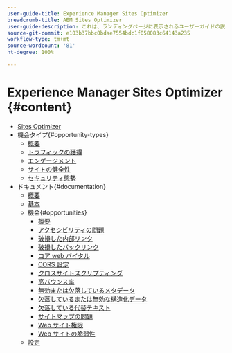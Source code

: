 ```yaml
---
user-guide-title: Experience Manager Sites Optimizer
breadcrumb-title: AEM Sites Optimizer
user-guide-description: これは、ランディングページに表示されるユーザーガイドの説明です。
source-git-commit: e103b37bbc0bdae7554bdc1f058083c64143a235
workflow-type: tm+mt
source-wordcount: '81'
ht-degree: 100%

---
```



# Experience Manager Sites Optimizer {#content}

+ [Sites Optimizer](/help/home.md)
+ 機会タイプ{#opportunity-types}
   + [概要](/help/opportunity-types/overview.md)
   + [トラフィックの獲得](/help/opportunity-types/traffic-acquisition.md)
   + [エンゲージメント](/help/opportunity-types/engagement.md)
   + [サイトの健全性](/help/opportunity-types/site-health.md)
   + [セキュリティ態勢](/help/opportunity-types/security-posture.md)
+ ドキュメント{#documentation}
   + [概要](/help/documentation/overview.md)
   + [基本](/help/documentation/basics.md)
   + 機会{#opportunities}
      + [概要](/help/documentation/opportunities/overview.md)
      + [アクセシビリティの問題](/help/documentation/opportunities/accessibility-issues.md)
      + [破損した内部リンク](/help/documentation/opportunities/broken-internal-links.md)
      + [破損したバックリンク](/help/documentation/opportunities/broken-backlinks.md)
      + [コア web バイタル](/help/documentation/opportunities/core-web-vitals.md)
      + [CORS 設定](/help/documentation/opportunities/cors-configuration.md)
      + [クロスサイトスクリプティング](/help/documentation/opportunities/cross-site-scripting.md)
      + [高バウンス率](/help/documentation/opportunities/high-bounce-rate.md)
      + [無効または欠落しているメタデータ](/help/documentation/opportunities/invalid-or-missing-metadata.md)
      + [欠落しているまたは無効な構造化データ](/help/documentation/opportunities/missing-invalid-structured-data.md)
      + [欠落している代替テキスト](/help/documentation/opportunities/missing-alt-text.md)
      + [サイトマップの問題](/help/documentation/opportunities/sitemap-issues.md)
      + [Web サイト権限](/help/documentation/opportunities/website-permissions.md)
      + [Web サイトの脆弱性](/help/documentation/opportunities/website-vulnerabilities.md)
   + [設定](/help/documentation/settings.md)
